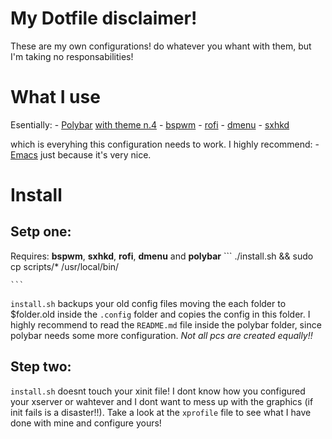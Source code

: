 # My Dotfile disclaimer! 

These are my own configurations! do whatever you whant with them, but I'm taking no responsabilities!

# What I use
Esentially:
	- [Polybar](https://github.com/polybar/polybar)
	  [with theme n.4](https://github.com/adi1090x/polybar-themes)
	- [bspwm](https://github.com/baskerville/bspwm)
	- [rofi](https://github.com/davatorium/rofi)
	- [dmenu](https://tools.suckless.org/dmenu/)
	- [sxhkd](https://github.com/baskerville/sxhkd)
	
which is everyhing this configuration needs to work.
I highly recommend:
	- [Emacs](https://www.gnu.org/software/emacs/)
	just because it's very nice.
	
# Install
## Setp one:
Requires: **bspwm**, **sxhkd**, **rofi**, **dmenu** and **polybar**
	```
	./install.sh && sudo cp scripts/* /usr/local/bin/
		
	```
`install.sh` backups your old config files moving the each folder to $folder.old inside the `.config` folder and copies the config in this folder. 
I highly recommend to read the `README.md` file inside the polybar folder, since polybar needs some more configuration. 
_Not all pcs are created equally!!_

## Step two:

`install.sh` doesnt touch your xinit file! I dont know how you configured your xserver or wahtever and I dont want to mess up with the graphics (if init fails is a disaster!!).
Take a look at the `xprofile` file to see what I have done with mine and configure yours!





